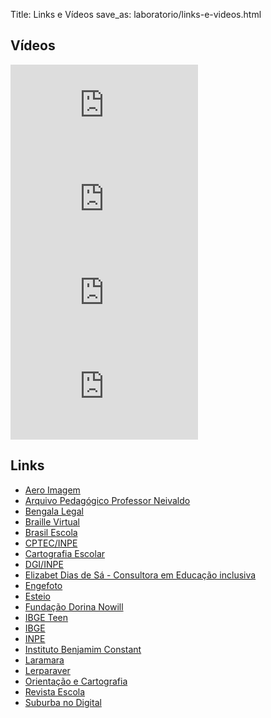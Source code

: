 Title: Links e Vídeos
save_as: laboratorio/links-e-videos.html

## Vídeos

<iframe class="video" src="https://www.youtube.com/embed/FzxCJfox3tU" frameborder="0" allow="accelerometer; autoplay; encrypted-media; gyroscope; picture-in-picture" allowfullscreen></iframe>

<iframe class="video" src="https://www.youtube.com/embed/GbnkhXTsAxo" frameborder="0" allow="accelerometer; autoplay; encrypted-media; gyroscope; picture-in-picture" allowfullscreen></iframe>

<iframe class="video" src="https://www.youtube.com/embed/x1ujNP6f0ms" frameborder="0" allow="accelerometer; autoplay; encrypted-media; gyroscope; picture-in-picture" allowfullscreen></iframe>

<iframe class="video" src="https://www.youtube.com/embed/TFJHkXz8mq8" frameborder="0" allow="accelerometer; autoplay; encrypted-media; gyroscope; picture-in-picture" allowfullscreen></iframe>

## Links

- [Aero Imagem](http://www.aeroimagem.com/)
- [Arquivo Pedagógico Professor Neivaldo](http://arquivopedagogicoprofneivaldo.spaceblog.com.br/757433/VIDEO-AULA-SOBRE-CARTOGRAFIA/)
- [Bengala Legal](http://bengalalegal.com/)
- [Braille Virtual](http://www.braillevirtual.fe.usp.br/)
- [Brasil Escola](http://educador.brasilescola.com/estrategias-ensino/plano-aula-sobre-cartografia.htm)
- [CPTEC/INPE](http://www6.cptec.inpe.br/~grupoweb/Educacional/MACA_SSS/)
- [Cartografia Escolar](http://cartografiaescolar.blogspot.com.br/)
- [DGI/INPE](http://www.dgi.inpe.br/CDSR/)
- [Elizabet Dias de Sá - Consultora em Educação inclusiva](http://www.bancodeescola.com/)
- [Engefoto](http://www.engefoto.com.br/)
- [Esteio](http://www..esteio.com.br/)
- [Fundação Dorina Nowill](http://www.fundacaodorina.org.br/)
- [IBGE Teen](http://teen.ibge.gov.br/)
- [IBGE](http://7a12.ibge.gov.br/)
- [INPE](http://www.inpe.br/ensino_documentacao/difusao_conhecimento/cartilhas_didaticas.php)
- [Instituto Benjamim Constant](http://www.ibc.gov.br/)
- [Laramara](http://www.laramara.org.br/)
- [Lerparaver](http://www.lerparaver.com/)
- [Orientação e Cartografia](http://www.youtube.com/watch?v=sQewkYR4_sg)
- [Revista Escola](http://revistaescola.abril.com.br/geografia/pratica-pedagogica/ensine-cartografia-turma-usando-google-earth-474725.shtml)
- [Suburba no Digital](http://suburbanodigital.blogspot.com.br/)
